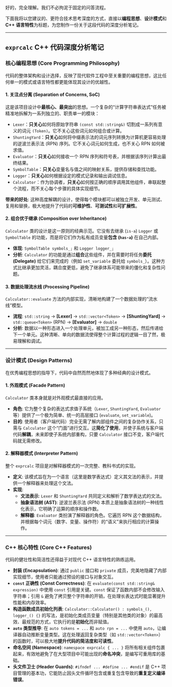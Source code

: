 好的，完全理解。我们不必拘泥于固定的问答流程。

下面我将以您建议的、更符合技术思考深度的方式，直接以**编程思想**、**设计模式**和 **C++ 语言特性**为标题，为您制作一份关于这段代码的深度分析笔记。

------

## `exprcalc` C++ 代码深度分析笔记

### 核心编程思想 (Core Programming Philosophy)

代码的整体架构和设计选择，反映了现代软件工程中至关重要的编程思想，这比任何单一的模式或语言特性都更能体现其设计的优越性。

#### 1. 关注点分离 (Separation of Concerns, SoC)

这是该项目设计中**最核心、最突出**的思想。一个复杂的“计算字符串表达式”任务被精准地拆解为一系列独立的、职责单一的模块：

- `Lexer`：**只关心**如何将原始字符串 `(const std::string&)` 切割成一系列有意义的词元 `(Token)`。它不关心这些词元如何组合或计算。
- `ShuntingYard`：**只关心**如何将中缀表示法的词元序列转换为计算机更容易处理的逆波兰表示法 (RPN) 序列。它不关心词元如何生成，也不关心 RPN 如何被求值。
- `Evaluator`：**只关心**如何接收一个 RPN 序列和符号表，并根据该序列计算出最终结果。
- `SymbolTable`：**只关心**变量名与值之间的映射关系，提供存储和查找功能。
- `Logger`：**只关心**如何根据设定的模式记录和输出调试信息。
- `Calculator`：作为协调者，**只关心**如何按正确的顺序调用其他组件，串联起整个流程，而不关心每个步骤的具体实现细节。

**带来的好处**: 这种高度解耦的设计，使得每个模块都可以被独立开发、单元测试、复用和替换，极大地提升了代码的**可维护性**、**可测试性**和**可扩展性**。

#### 2. 组合优于继承 (Composition over Inheritance)

`Calculator` 类的设计是这一原则的经典示范。它没有去继承 (`is-a`) `Logger` 或 `SymbolTable` 的功能，而是将它们作为私有成员变量**包含 (`has-a`)** 在自己内部。

- **体现**: `SymbolTable symbols_;` 和 `Logger logger_;`
- **分析**: `Calculator` 的功能是通过**组合**这些组件，并在需要时将任务**委托 (Delegate)** 给它们来完成的（例如 `set_variable` 委托给 `symbols_`）。这种方式比继承更加灵活，耦合度更低，避免了继承体系可能带来的僵化和复杂性问题。

#### 3. 数据处理流水线 (Processing Pipeline)

`Calculator::evaluate` 方法的内部实现，清晰地构建了一个数据处理的“流水线”模型。

- **流程**:
   `std::string` -> **[Lexer]** -> `std::vector<Token>` -> **[ShuntingYard]** -> `std::queue<Token>` (RPN) -> **[Evaluator]** -> `double`
- **分析**: 数据以一种形态进入一个处理单元，被加工成另一种形态，然后传递给下一个单元。这种清晰、单向的数据流使得整个计算过程的逻辑一目了然，极易理解和调试。

------

### 设计模式 (Design Patterns)

在优秀编程思想的指导下，代码中自然而然地体现了多种经典的设计模式。

#### 1. 外观模式 (Facade Pattern)

`Calculator` 类本身就是对外观模式最直接的应用。

- **角色**: 它为整个复杂的表达式求值子系统（`Lexer`, `ShuntingYard`, `Evaluator` 等）提供了一个极为简单、统一的高层接口 (`evaluate`, `set_variable`)。
- **目的**: 使用者（客户端代码）完全无需了解内部组件之间的复杂协作关系，只需与 `Calculator` 这个“门面”进行交互。这**简化了使用**，并使子系统与客户端代码**解耦**，未来即使子系统内部重构，只要 `Calculator` 接口不变，客户端代码就无需修改。

#### 2. 解释器模式 (Interpreter Pattern)

整个 `exprcalc` 项目是对解释器模式的一次完整、教科书式的实现。

- **定义**: 该模式旨在为一个语言（这里是数学表达式）定义其文法的表示，并提供一个解释器来处理这个文法。
- **实现**:
  - **文法表示**: `Lexer` 和 `ShuntingYard` 共同定义和解析了数学表达式的文法。
  - **抽象语法树 (AST)**: 逆波兰表示法 (RPN) 本质上是抽象语法树的一种线性化表示，它明确了运算的顺序和操作数。
  - **解释器**: `Evaluator` 类扮演了解释器的角色。它遍历 RPN 这个数据结构，并根据每个词元（数字、变量、操作符）的“语义”来执行相应的计算操作。

------

### C++ 核心特性 (Core C++ Features)

代码的健壮性和简洁性还得益于对现代 C++ 语言特性的熟练运用。

- **封装 (Encapsulation)**: 通过 `public` 接口和 `private` 成员，完美地隐藏了内部实现细节，使用者只能通过预设的接口与对象交互。
- **`const` 正确性 (Const Correctness)**: 在 `evaluate(const std::string& expression)` 中使用 `const` 引用是关键。`const` 保证了函数内部不会修改输入字符串；引用 `&` 避免了拷贝整个字符串的开销，在处理长表达式时能显著提升性能和内存效率。
- **构造函数成员初始化列表**: `Calculator::Calculator() : symbols_(), logger_() {}` 的写法，是初始化类成员变量（特别是其他类的对象）的最高效、最规范的方式，它执行的是**初始化**而非赋值。
- **`auto` 类型推导**: 在 `auto tokens = ...` 和 `auto rpn = ...` 中使用 `auto`，让编译器自动推断变量类型。这在处理返回复杂类型（如 `std::vector<Token>`）的函数时，可以极大地**提升代码的简洁度和可读性**。
- **命名空间 (Namespace)**: `namespace exprcalc { ... }` 将所有相关组件包裹起来，有效地避免了在大型项目中可能出现的**命名冲突**，是编写可重用库的基础。
- **头文件卫士 (Header Guards)**: `#ifndef ... #define ... #endif` 是 C++ 项目管理的基本功，它能防止因头文件循环包含或重复包含导致的**重复定义编译错误**。